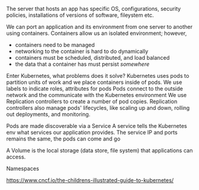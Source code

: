 The server that hosts an app has specific OS, configurations, security policies, installations of versions of software, fileystem etc.

We can port an application and its environment from one server to another using containers. Containers allow us an isolated environment; however,

- containers need to be managed
- networking to the container is hard to do dynamically
- containers must be scheduled, distributed, and load balanced
- the data that a container has must persist _somewhere_

Enter Kubernetes, what problems does it solve?
Kubernetes uses pods to partition units of work and we place containers inside of pods.
We use labels to indicate roles, attributes for pods
Pods connect to the outside network and the communicate with the Kubernetes environment
We use Replication controllers to create a number of pod copies. Replication controllers also manage pods' lifecycles, like scaling up and down, rolling out deployments, and monitoring.

Pods are made discoverable via a Service
A service tells the Kubernetes env what services our application provides. The service IP and ports remains the same, the pods can come and go

A Volume is the local storage (data store, file system) that applications can access.

Namespaces

https://www.cncf.io/the-childrens-illustrated-guide-to-kubernetes/
